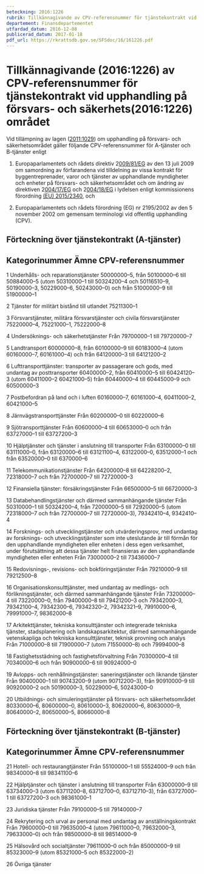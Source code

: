 ```yaml
---
beteckning: 2016:1226
rubrik: Tillkännagivande av CPV-referensnummer för tjänstekontrakt vid upphandling på försvars- och säkerhets området
departement: Finansdepartementet
utfardad_datum: 2016-12-08
publicerad_datum: 2017-01-18
pdf_url: https://rkrattsdb.gov.se/SFSdoc/16/161226.pdf
---
```


# Tillkännagivande (2016:1226) av CPV-referensnummer för tjänstekontrakt vid upphandling på försvars- och säkerhets(2016:1226) området

Vid tillämpning av lagen ([2011:1029](https://selex.se/eli/sfs/2011/1029)) om upphandling på försvars- och säkerhetsområdet gäller följande CPV-referensnummer för A-tjänster och B-tjänster enligt

1. Europaparlamentets och rådets direktiv 2[009/81/EG](https://eur-lex.europa.eu/legal-content/SV/ALL/?uri=celex%3A3009L0081) av den 13 juli 2009 om samordning av förfarandena vid tilldelning av vissa kontrakt för byggentreprenader, varor och tjänster av upphandlande myndigheter och enheter på försvars- och säkerhetsområdet och om ändring av direktiven 2[004/17/EG](https://eur-lex.europa.eu/legal-content/SV/ALL/?uri=celex%3A3004L0017) och 2[004/18/EG](https://eur-lex.europa.eu/legal-content/SV/ALL/?uri=celex%3A3004L0018) i lydelsen enligt kommissionens förordning [(EU) 2015/2340](https://eur-lex.europa.eu/legal-content/SV/ALL/?uri=celex%3A32340R2015), och

2. Europaparlamentets och rådets förordning (EG) nr 2195/2002 av den 5 november 2002 om gemensam terminologi vid offentlig upphandling (CPV).

## Förteckning över tjänstekontrakt (A-tjänster)

## Kategorinummer	Ämne				CPV-referensnummer

1		Underhålls- och reparationstjänster		50000000–5, från 50100000–6 till 50884000–5 (utom 50310000–1 till 50324200–4 och 50116510–9, 50190000–3, 50229000–6, 50243000–0) och från 51000000–9 till 51900000–1

2		Tjänster för militärt bistånd till utlandet		75211300–1

3		Försvarstjänster, militära försvarstjänster och civila försvarstjänster		75220000–4, 75221000–1, 75222000–8

4		Undersöknings- och säkerhetstjänster		Från 79700000–1 till 79720000–7

5		Landtransport			60000000–8, från 60100000–9 till 60183000–4 (utom 60160000–7, 60161000–4) och från 64120000–3 till 64121200–2

6		Lufttransporttjänster: transporter av passagerare och gods, med undantag av posttransporter			60400000–2, från 60410000–5 till 60424120–3 (utom 60411000–2 60421000–5) från 60440000–4 till 60445000–9 och 60500000–3

7		Postbefordran på land och i luften				60160000–7, 60161000–4, 60411000–2, 60421000–5

8		Järnvägstransporttjänster	Från 60200000–0 till 60220000–6

9		Sjötransporttjänster		Från 60600000–4 till 60653000–0 och från 63727000–1 till 63727200–3

10		Hjälptjänster och tjänster i anslutning till transporter	Från 63100000–0 till 63111000–0, från 63120000–6 till 63121100–4, 63122000–0, 63512000–1 och från 63520000–0 till 6370000–6

11		Telekommunikationstjänster	Från 64200000–8 till 64228200–2, 72318000–7 och från 72700000–7 till 72720000–3

12		Finansiella tjänster: försäkringstjänster		Från 66500000–5 till 66720000–3

13		Databehandlingstjänster och därmed sammanhängande tjänster	Från 50310000–1 till 50324200–4, från 72000000–5 till 72920000–5 (utom 72318000–7 och från 72700000–7 till 72720000–3), 79342410–4, 9342410–4

14		Forsknings- och utvecklingstjänster och utvärderingsprov, med undantag av forsknings- och utvecklingstjänster som inte uteslutande är till förmån för den upphandlande myndigheten eller enheten i dess egen verksamhet, under förutsättning att dessa tjänster helt finansieras av den upphandlande myndigheten eller enheten			Från 73000000–2 till 73436000–7

15		Redovisnings-, revisions- och bokföringstjänster		Från 79210000–9 till 79212500–8

16		Organisationskonsulttjänster, med undantag av medlings- och förlikningstjänster, och därmed sammanhängande tjänster	Från 73200000–4 till 73220000–0, från 79400000–8 till 79421200–3 och 79342000–3, 79342100–4, 79342300–6, 79342320–2, 79342321–9, 79910000–6, 79991000–7, 98362000–8

17		Arkitekttjänster, tekniska konsulttjänster och integrerade tekniska tjänster, stadsplanering och landskapsarkitektur, därmed sammanhängande vetenskapliga och tekniska konsulttjänster, teknisk provning och analys		Från 71000000–8 till 71900000–7 (utom 71550000–8) och 79994000–8

18		Fastighetsstädning och fastighetsförvaltning		Från 70300000–4 till 70340000–6 och från 90900000–6 till 90924000–0

19		Avlopps- och renhållningstjänster: saneringstjänster och liknande tjänster		Från 90400000–1 till 90743200–9 (utom 90712200–3), från 90910000–9 till 90920000–2 och 50190000–3, 50229000–6, 50243000–0

20		Utbildnings- och simuleringstjänster på försvars- och säkerhetsområdet	80330000–6, 80600000–0, 80610000–3, 80620000–6, 80630000–9, 80640000–2, 80650000–5, 80660000–8

## Förteckning över tjänstekontrakt (B-tjänster)

## Kategorinummer	Ämne				CPV-referensnummer

21		Hotell- och restaurangtjänster		Från 55100000–1 till 55524000–9 och från 98340000–8 till 98341100–6

22		Hjälptjänster och tjänster i anslutning till transporter	Från 63000000–9 till 63734000–3 (utom 63711200–8, 63712700–0, 63712710–3), från 63727000–1 till 63727200–3 och 98361000–1

23		Juridiska tjänster		Från 79100000–5 till 79140000–7

24		Rekrytering och urval av personal med undantag av anställningskontrakt		Från 79600000–0 till 79635000–4 (utom 79611000–0, 79632000–3, 79633000–0) och från 98500000–8 till 98514000–9

25		Hälsovård och socialtjänster	79611000–0 och från 85000000–9 till 85323000–9 (utom 85321000–5 och 85322000–2)

26		Övriga tjänster